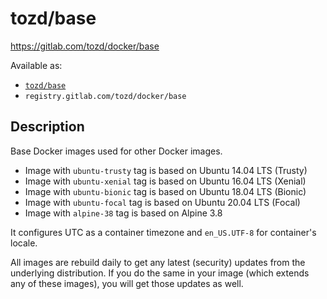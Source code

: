 # tozd/base

<https://gitlab.com/tozd/docker/base>

Available as:

* [`tozd/base`](https://hub.docker.com/r/tozd/base)
* `registry.gitlab.com/tozd/docker/base`

## Description

Base Docker images used for other Docker images.

* Image with `ubuntu-trusty` tag is based on Ubuntu 14.04 LTS (Trusty)
* Image with `ubuntu-xenial` tag is based on Ubuntu 16.04 LTS (Xenial)
* Image with `ubuntu-bionic` tag is based on Ubuntu 18.04 LTS (Bionic)
* Image with `ubuntu-focal` tag is based on Ubuntu 20.04 LTS (Focal)
* Image with `alpine-38` tag is based on Alpine 3.8

It configures UTC as a container timezone and `en_US.UTF-8` for container's locale.

All images are rebuild daily to get any latest (security) updates from
the underlying distribution.
If you do the same in your image (which extends any of these images), you will
get those updates as well.
